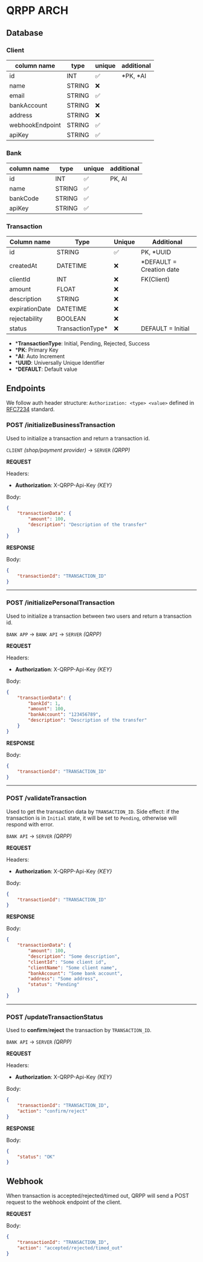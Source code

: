 # QRPP ARCH

## Database

### **Client**

| column name     | type   | unique | additional |
| --------------- | ------ | ------ | ---------- |
| id              | INT    | ✅     | *PK, *AI   |
| name            | STRING | ❌     |            |
| email           | STRING | ✅     |            |
| bankAccount     | STRING | ❌     |            |
| address         | STRING | ❌     |            |
| webhookEndpoint | STRING | ✅     |            |
| apiKey          | STRING | ✅     |            |

### **Bank**

| column name | type   | unique | additional |
| ----------- | ------ | ------ | ---------- |
| id          | INT    | ✅     | PK, AI     |
| name        | STRING | ✅     |            |
| bankCode    | STRING | ✅     |            |
| apiKey      | STRING | ✅     |            |

### **Transaction**

| Column name    | Type              | Unique | Additional                |
| -------------- | ----------------- | ------ | ------------------------- |
| id             | STRING            | ✅     | PK, \*UUID                |
| createdAt      | DATETIME          | ❌     | \*DEFAULT = Creation date |
| clientId       | INT               | ❌     | FK(Client)                |
| amount         | FLOAT             | ❌     |                           |
| description    | STRING            | ❌     |                           |
| expirationDate | DATETIME          | ❌     |                           |
| rejectability  | BOOLEAN           | ❌     |                           |
| status         | TransactionType\* | ❌     | DEFAULT = Initial         |

-   \***TransactionType**: Initial, Pending, Rejected, Success
-   \***PK**: Primary Key
-   \***AI**: Auto Increment
-   \***UUID**: Universally Unique Identifier
-   \***DEFAULT**: Default value

## Endpoints

We follow auth header structure: `Authorization: <type> <value>` defined in [RFC7234](https://www.rfc-editor.org/rfc/rfc7235#section-4.2) standard.

### **POST /initializeBusinessTransaction**

Used to initialize a transaction and return a transaction id.

`CLIENT` _(shop/payment provider)_ -> `SERVER` _(QRPP)_

**REQUEST**

Headers:

-   **Authorization**: X-QRPP-Api-Key _{KEY}_

Body:

```json
{
    "transactionData": {
        "amount": 100,
        "description": "Description of the transfer"
    }
}
```

**RESPONSE**

Body:

```json
{
    "transactionId": "TRANSACTION_ID"
}
```

---

### **POST /initializePersonalTransaction**

Used to initialize a transaction between two users and return a transaction id.

`BANK APP` -> `BANK API` -> `SERVER` _(QRPP)_

**REQUEST**

Headers:

-   **Authorization**: X-QRPP-Api-Key _{KEY}_

Body:

```json
{
    "transactionData": {
        "bankId": 1,
        "amount": 100,
        "bankAccount": "123456789",
        "description": "Description of the transfer"
    }
}
```

**RESPONSE**

Body:

```json
{
    "transactionId": "TRANSACTION_ID"
}
```

---

### **POST /validateTransaction**

Used to get the transaction data by `TRANSACTION_ID`.
Side effect: if the transaction is in `Initial` state, it will be set to `Pending`, otherwise will respond with error.

`BANK API` -> `SERVER` _(QRPP)_

**REQUEST**

Headers:

-   **Authorization**: X-QRPP-Api-Key _{KEY}_

Body:

```json
{
    "transactionId": "TRANSACTION_ID"
}
```

**RESPONSE**

Body:

```json
{
    "transactionData": {
        "amount": 100,
        "description": "Some description",
        "clientId": "Some client id",
        "clientName": "Some client name",
        "bankAccount": "Some bank account",
        "address": "Some address",
        "status": "Pending"
    }
}
```

---

### **POST /updateTransactionStatus**

Used to **confirm**/**reject** the transaction by `TRANSACTION_ID`.

`BANK API` -> `SERVER` _(QRPP)_

**REQUEST**

Headers:

-   **Authorization**: X-QRPP-Api-Key _{KEY}_

Body:

```json
{
    "transactionId": "TRANSACTION_ID",
    "action": "confirm/reject"
}
```

**RESPONSE**

Body:

```json
{
    "status": "OK"
}
```

## Webhook

When transaction is accepted/rejected/timed out, QRPP will send a POST request to the webhook endpoint of the client.

**REQUEST**

Body:

```json
{
    "transactionId": "TRANSACTION_ID",
    "action": "accepted/rejected/timed_out"
}
```
